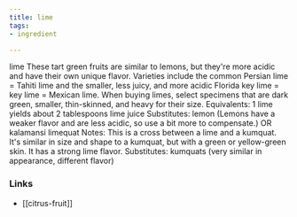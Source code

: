 ```yaml
---
title: lime
tags:
- ingredient

---
```

lime These tart green fruits are similar to lemons, but they're more acidic and have their own unique flavor. Varieties include the common Persian lime = Tahiti lime and the smaller, less juicy, and more acidic Florida key lime = key lime = Mexican lime. When buying limes, select specimens that are dark green, smaller, thin-skinned, and heavy for their size. Equivalents: 1 lime yields about 2 tablespoons lime juice Substitutes: lemon (Lemons have a weaker flavor and are less acidic, so use a bit more to compensate.) OR kalamansi limequat Notes: This is a cross between a lime and a kumquat. It's similar in size and shape to a kumquat, but with a green or yellow-green skin. It has a strong lime flavor. Substitutes: kumquats (very similar in appearance, different flavor)

### Links

* [[citrus-fruit]]
